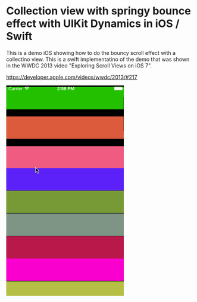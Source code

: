 # Collection view with springy bounce effect with UIKit Dynamics in iOS / Swift

This is a demo iOS showing how to do the bouncy scroll effect with a collectino view. This is a swift implementatino of the demo that was shown in the WWDC 2013 video "Exploring Scroll Views on iOS 7".

https://developer.apple.com/videos/wwdc/2013/#217

<img src='https://raw.githubusercontent.com/exchangegroup/SpringyScrollView/master/Graphics/DynamicSpringyScroll_iOS_swift.gif' alt='Using UIKit Dynamics for spring scroll effect in iOS / swift'>


